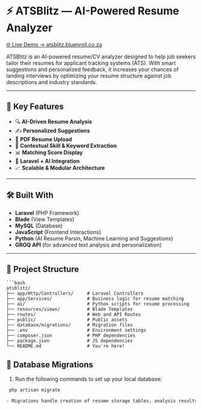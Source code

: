 # ⚡ ATSBlitz — AI-Powered Resume Analyzer

[🌐 Live Demo  →  atsblitz.bluenroll.co.za](https://atsblitz.bluenroll.co.za)

ATSBlitz is an AI-powered resume/CV analyzer designed to help job seekers tailor their resumes for applicant tracking systems (ATS). With smart suggestions and personalized feedback, it increases your chances of landing interviews by optimizing your resume structure against job descriptions and industry standards.

---

## 🎯 Key Features

- 🔍 **AI-Driven Resume Analysis**
- ✍️ **Personalized Suggestions**
- 📄 **PDF Resume Upload**
- 🧠 **Contextual Skill & Keyword Extraction**
- 📊 **Matching Score Display**
- 🤖 **Laravel + AI Integration**
- 📈 **Scalable & Modular Architecture**

---

## 🛠️ Built With

- **Laravel** (PHP Framework)
- **Blade** (View Templates)
- **MySQL** (Database)
- **JavaScript** (Frontend Interactions)
- **Python** (AI Resume Parsin, Machine Learning and Suggestions)
- **GROQ API** (for advanced text analysis and personalization)

---

## 📂 Project Structure

    ```bash
    atsblitz/
    ├── app/Http/Controllers/     # Laravel Controllers
    ├── app/Services/             # Business logic for resume matching
    ├── ai/                       # Python scripts for resume processing
    ├── resources/views/          # Blade Templates
    ├── routes/                   # Web and API Routes
    ├── public/                   # Public assets
    ├── database/migrations/      # Migration files
    ├── .env                      # Environment settings
    ├── composer.json             # PHP dependencies
    ├── package.json              # JS dependencies
    └── README.md                 # You're here!

## 🔄 Database Migrations
1. Run the following commands to set up your local database:

 ```bash
  php artisan migrate

- Migrations handle creation of resume storage tables, analysis results, user sessions, etc.
